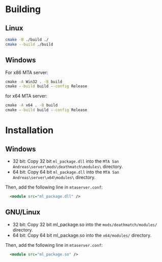 # Building

## Linux
```bash
cmake -B ./build ./
cmake --build ./build
```

## Windows
For x86 MTA server:
```bat
cmake -A Win32 . -B build
cmake --build build --config Release
```

for x64 MTA server:
```bat
cmake -A x64 . -B build
cmake --build build --config Release
```

# Installation

## Windows

* 32 bit: Copy 32 bit `ml_package.dll` into the `MTA San Andreas\server\mods\deathmatch\modules\` directory.
* 64 bit: Copy 64 bit `ml_package.dll` into the `MTA San Andreas\server\x64\modules\` directory.

Then, add the following line in `mtaserver.conf`:

```xml
  <module src="ml_package.dll" />
```
## GNU/Linux

* 32 bit: Copy 32 bit ml_package.so into the `mods/deathmatch/modules/` directory.
* 64 bit: Copy 64 bit ml_package.so into the `x64/modules/` directory.

Then, add the following line in `mtaserver.conf`:

```xml
  <module src="ml_package.so" />
```
